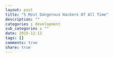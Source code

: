 ```yaml
---
layout: post
title: "5 Most Dangerous Hackers Of All Time"
description: ""
categories : development
sub_categories : ""
date: 2015-12-12
tags: []
comments: true
share: true
---
```




